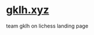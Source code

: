 [gklh.xyz](https://gklh.xyz)
==================================

 team gklh on lichess landing page
